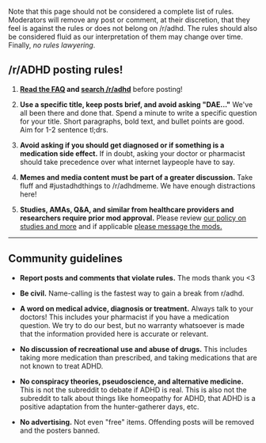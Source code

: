 Note that this page should not be considered a complete list of rules. Moderators will remove any post or comment, at their discretion, that they feel is against the rules or does not belong on /r/adhd. The rules should also be considered fluid as our interpretation of them may change over time. Finally, *no rules lawyering*.

## /r/ADHD posting rules!

1. **[Read the FAQ](/r/ADHD/wiki) and [search /r/adhd](/r/ADHD/search?q=adhd+keywords&restrict_sr=on)** before posting!

2. **Use a specific title, keep posts brief, and avoid asking "DAE..."** We've all been there and done that. Spend a minute to write a specific question for your title. Short paragraphs, bold text, and bullet points are good. Aim for 1-2 sentence tl;drs.

3. **Avoid asking if you should get diagnosed or if something is a medication side effect.** If in doubt, asking your doctor or pharmacist should take precedence over what internet laypeople have to say.

4. **Memes and media content must be part of a greater discussion.** Take fluff and #justadhdthings to /r/adhdmeme. We have enough distractions here!
    
5. **Studies, AMAs, Q&A, and similar from healthcare providers and researchers require prior mod approval.** Please review [our policy on studies and more](https://reddit.com/r/adhd/wiki/surveys) and if applicable [please message the mods.](https://www.reddit.com/message/compose?to=%2Fr%2FADHD)

***

## Community guidelines

* **Report posts and comments that violate rules.** The mods thank you <3

* **Be civil.** Name-calling is the fastest way to gain a break from r/adhd.

* **A word on medical advice, diagnosis or treatment.** Always talk to your doctors! This includes your pharmacist if you have a medication question. We try to do our best, but no warranty whatsoever is made that the information provided here is accurate or relevant.

* **No discussion of recreational use and abuse of drugs.** This includes taking more medication than prescribed, and taking medications that are not known to treat ADHD.

* **No conspiracy theories, pseudoscience, and alternative medicine.** This is not the subreddit to debate if ADHD is real. This is also not the subreddit to talk about things like homeopathy for ADHD, that ADHD is a positive adaptation from the hunter-gatherer days, etc.

* **No advertising.** Not even "free" items. Offending posts will be removed and the posters banned.
